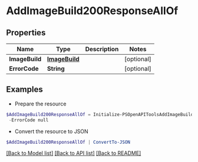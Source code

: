 # AddImageBuild200ResponseAllOf
## Properties

Name | Type | Description | Notes
------------ | ------------- | ------------- | -------------
**ImageBuild** | [**ImageBuild**](ImageBuild.md) |  | [optional] 
**ErrorCode** | **String** |  | [optional] 

## Examples

- Prepare the resource
```powershell
$AddImageBuild200ResponseAllOf = Initialize-PSOpenAPIToolsAddImageBuild200ResponseAllOf  -ImageBuild null `
 -ErrorCode null
```

- Convert the resource to JSON
```powershell
$AddImageBuild200ResponseAllOf | ConvertTo-JSON
```

[[Back to Model list]](../README.md#documentation-for-models) [[Back to API list]](../README.md#documentation-for-api-endpoints) [[Back to README]](../README.md)

